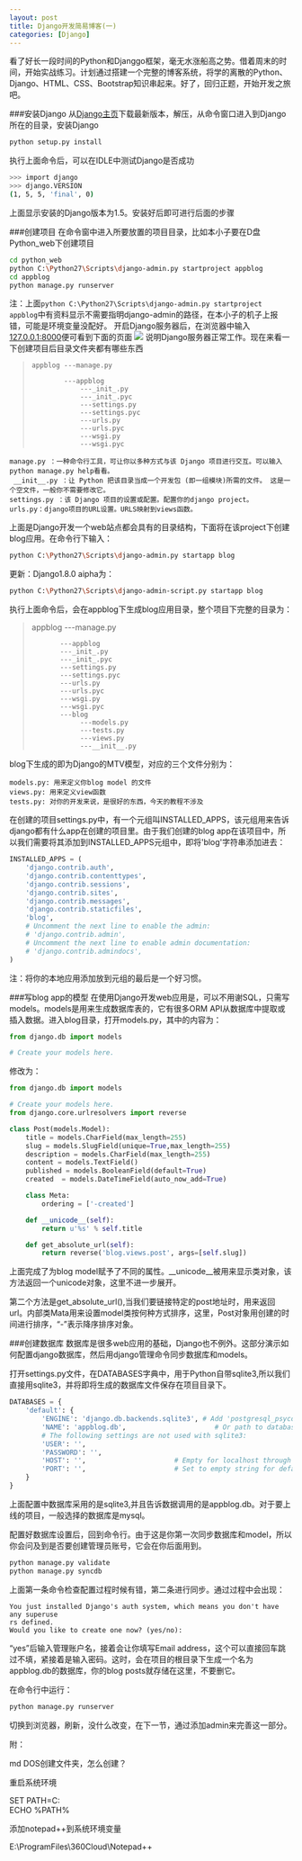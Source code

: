 ```yaml
---
layout: post
title: Django开发简易博客(一)
categories: [Django]
---
```


看了好长一段时间的Python和Djanggo框架，毫无水涨船高之势。借着周末的时间，开始实战练习。计划通过搭建一个完整的博客系统，将学的离散的Python、Django、HTML、CSS、Bootstrap知识串起来。好了，回归正题，开始开发之旅吧。

###安装Django
从[Django主页](https://www.djangoproject.com/download/)下载最新版本，解压，从命令窗口进入到Django所在的目录，安装Django

```sh
python setup.py install
```
执行上面命令后，可以在IDLE中测试Django是否成功

```sh
>>> import django
>>> django.VERSION
(1, 5, 5, 'final', 0)
```
上面显示安装的Django版本为1.5。安装好后即可进行后面的步骤

###创建项目
在命令窗中进入所要放置的项目目录，比如本小子要在D盘Python_web下创建项目

```sh
cd python_web
python C:\Python27\Scripts\django-admin.py startproject appblog
cd appblog
python manage.py runserver
```
注：上面`python C:\Python27\Scripts\django-admin.py startproject appblog`中有资料显示不需要指明django-admin的路径，在本小子的机子上报错，可能是环境变量没配好。
开启Django服务器后，在浏览器中输入[127.0.0.1:8000](http://127.0.0.1:8000/)便可看到下面的页面
![](http://images.cnitblog.com/blog/502877/201310/02215534-89f4062b01ca40e5bad5314f0e375782.jpg)
说明Django服务器正常工作。现在来看一下创建项目后目录文件夹都有哪些东西
>     appblog ---manage.py
>
>             ---appblog
>                 ---_init_.py
>                 ---_init_.pyc
>                 ---settings.py
>                 ---settings.pyc
>                 ---urls.py
>                 ---urls.pyc
>                 ---wsgi.py
>                 ---wsgi.pyc

```text
manage.py ：一种命令行工具，可让你以多种方式与该 Django 项目进行交互。可以输入python manage.py help看看。
 __init__.py ：让 Python 把该目录当成一个开发包 (即一组模块)所需的文件。 这是一个空文件，一般你不需要修改它。
settings.py ：该 Django 项目的设置或配置。配置你的django project。
urls.py：django项目的URL设置。URLS映射到views函数。
```
上面是Django开发一个web站点都会具有的目录结构，下面将在该project下创建blog应用。在命令行下输入：

```sh
python C:\Python27\Scripts\django-admin.py startapp blog
```
更新：Django1.8.0 aipha为：

```sh
python C:\Python27\Scripts\django-admin-script.py startapp blog
```
执行上面命令后，会在appblog下生成blog应用目录，整个项目下完整的目录为：
> appblog ---manage.py
>
>            ---appblog
>            ---_init_.py
>            ---_init_.pyc
>            ---settings.py
>            ---settings.pyc
>            ---urls.py
>            ---urls.pyc
>            ---wsgi.py
>            ---wsgi.pyc
>            ---blog
>                 ---models.py
>                 ---tests.py
>                 ---views.py
>                 ---__init__.py

blog下生成的即为Django的MTV模型，对应的三个文件分别为：

```text
models.py: 用来定义你blog model 的文件
views.py: 用来定义view函数
tests.py: 对你的开发来说，是很好的东西，今天的教程不涉及
```
在创建的项目settings.py中，有一个元组叫INSTALLED_APPS，该元组用来告诉django都有什么app在创建的项目里。由于我们创建的blog app在该项目中，所以我们需要将其添加到INSTALLED_APPS元组中，即将'blog'字符串添加进去：

```python
INSTALLED_APPS = (
    'django.contrib.auth',
    'django.contrib.contenttypes',
    'django.contrib.sessions',
    'django.contrib.sites',
    'django.contrib.messages',
    'django.contrib.staticfiles',
	'blog',
    # Uncomment the next line to enable the admin:
    # 'django.contrib.admin',
    # Uncomment the next line to enable admin documentation:
    # 'django.contrib.admindocs',
)
```
注：将你的本地应用添加放到元组的最后是一个好习惯。


###写blog app的模型
在使用Django开发web应用是，可以不用谢SQL，只需写models。models是用来生成数据库表的，它有很多ORM API从数据库中提取或插入数据。进入blog目录，打开models.py，其中的内容为：

```python
from django.db import models

# Create your models here.
```
修改为：

```python
from django.db import models

# Create your models here.
from django.core.urlresolvers import reverse

class Post(models.Model):
    title = models.CharField(max_length=255)
    slug = models.SlugField(unique=True,max_length=255)
    description = models.CharField(max_length=255)
    content = models.TextField()
    published = models.BooleanField(default=True)
    created  = models.DateTimeField(auto_now_add=True)

    class Meta:
        ordering = ['-created']

    def __unicode__(self):
        return u'%s' % self.title

    def get_absolute_url(self):
        return reverse('blog.views.post', args=[self.slug])
```
上面完成了为blog model赋予了不同的属性。__unicode__被用来显示类对象，该方法返回一个unicode对象，这里不进一步展开。

第二个方法是get_absolute_url(),当我们要链接特定的post地址时，用来返回url。内部类Mata用来设置model类按何种方式排序，这里，Post对象用创建的时间进行排序，“-”表示降序排序对象。

###创建数据库
数据库是很多web应用的基础，Django也不例外。这部分演示如何配置django数据库，然后用django管理命令同步数据库和models。

打开settings.py文件，在DATABASES字典中，用于Python自带sqlite3,所以我们直接用sqlite3，并将即将生成的数据库文件保存在项目目录下。

```python
DATABASES = {
    'default': {
        'ENGINE': 'django.db.backends.sqlite3', # Add 'postgresql_psycopg2', 'mysql', 'sqlite3' or 'oracle'.
        'NAME': 'appblog.db',                      # Or path to database file if using sqlite3.
        # The following settings are not used with sqlite3:
        'USER': '',
        'PASSWORD': '',
        'HOST': '',                      # Empty for localhost through domain sockets or '127.0.0.1' for localhost through TCP.
        'PORT': '',                      # Set to empty string for default.
    }
}
```
上面配置中数据库采用的是sqlite3,并且告诉数据调用的是appblog.db。对于要上线的项目，一般选择的数据库是mysql。

配置好数据库设置后，回到命令行。由于这是你第一次同步数据库和model，所以你会问及到是否要创建管理员账号，它会在你后面用到。

```sh
python manage.py validate
python manage.py syncdb
```
上面第一条命令检查配置过程时候有错，第二条进行同步。通过过程中会出现：

```text
You just installed Django's auth system, which means you don't have any superuse
rs defined.
Would you like to create one now? (yes/no):
```
“yes”后输入管理账户名，接着会让你填写Email address，这个可以直接回车跳过不填，紧接着是输入密码。这时，会在项目的根目录下生成一个名为appblog.db的数据库，你的blog posts就存储在这里，不要删它。

在命令行中运行：

```sh
python manage.py runserver
```
切换到浏览器，刷新，没什么改变，在下一节，通过添加admin来完善这一部分。

附：

md DOS创建文件夹，怎么创建？

重启系统环境

SET PATH=C:\
ECHO %PATH%

添加notepad++到系统环境变量

E:\ProgramFiles\360Cloud\Notepad++
